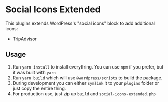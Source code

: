 # Social Icons Extended

This plugins extends WordPress's "social icons" block to add additional icons:

- TripAdvisor

## Usage

1. Run `yarn install` to install everything. You can use `npm` if you prefer, but it was built with `yarn`
2. Run `yarn build` which will use `@wordpress/scripts` to build the package.
3. During development you can either `symlink` it to your `plugins` folder or just copy the entire thing.
4. For production use, just zip up `build` and `social-icons-extended.php`

